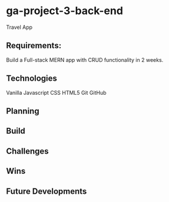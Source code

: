# ga-project-3-back-end

Travel App


## Requirements:
Build a Full-stack MERN app with CRUD functionality in 2 weeks.

## Technologies
Vanilla Javascript
CSS
HTML5
Git
GitHub


## Planning

## Build


## Challenges


## Wins


## Future Developments




